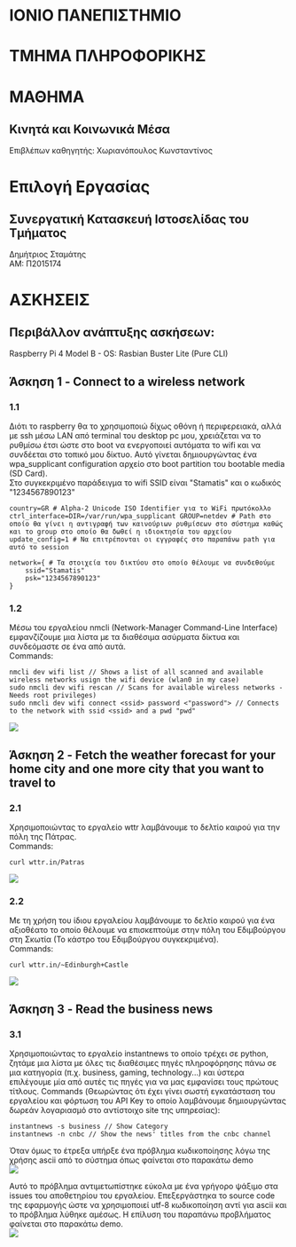 # ΙΟΝΙΟ ΠΑΝΕΠΙΣΤΗΜΙΟ 


# ΤΜΗΜΑ ΠΛΗΡΟΦΟΡΙΚΗΣ 


# ΜΑΘΗΜΑ
## Κινητά και Κοινωνικά Μέσα
 
Επιβλέπων καθηγητής: Χωριανόπουλος Κωνσταντίνος 


# Επιλογή Εργασίας
## Συνεργατική Κατασκευή Ιστοσελίδας του Τμήματος

Δημήτριος Σταμάτης <br>
ΑΜ: Π2015174

# ΑΣΚΗΣΕΙΣ
## Περιβάλλον ανάπτυξης ασκήσεων: 
Raspberry Pi 4 Model B - OS: Rasbian Buster Lite (Pure CLI)
## Άσκηση 1 - Connect to a wireless network
### 1.1
Διότι το raspberry θα το χρησιμοποιώ δίχως οθόνη ή περιφερειακά, αλλά με ssh μέσω LAN από terminal του desktop pc μου, χρειάζεται να το ρυθμίσω έτσι ώστε στο boot να ενεργοποιεί αυτόματα το wifi και να συνδέεται στο τοπικό μου δίκτυο. Αυτό γίνεται δημιουργώντας ένα wpa_supplicant configuration αρχείο στο boot partition του bootable media (SD Card). <br>
Στο συγκεκριμένο παράδειγμα το wifi SSID είναι "Stamatis" και ο κωδικός "1234567890123"
```
country=GR # Alpha-2 Unicode ISO Identifier για το WiFi πρωτόκολλο
ctrl_interface=DIR=/var/run/wpa_supplicant GROUP=netdev # Path στο οποίο θα γίνει η αντιγραφή των καινούριων ρυθμίσεων στο σύστημα καθώς και το group στο οποίο θα δωθεί η ιδιοκτησία του αρχείου
update_config=1 # Να επιτρέπονται οι εγγραφές στο παραπάνω path για αυτό το session

network={ # Τα στοιχεία του δικτύου στο οποίο θέλουμε να συνδεθούμε
    ssid="Stamatis"
    psk="1234567890123"
}
```
### 1.2
Μέσω του εργαλείου nmcli (Network-Manager Command-Line Interface) εμφανζίζουμε μια λίστα με τα διαθέσιμα ασύρματα δίκτυα και συνδεόμαστε σε ένα από αυτά.<br>
Commands:<br>
```
nmcli dev wifi list // Shows a list of all scanned and available wireless networks usign the wifi device (wlan0 in my case)
sudo nmcli dev wifi rescan // Scans for available wireless networks - Needs root privileges)
sudo nmcli dev wifi connect <ssid> password <"password"> // Connects to the network with ssid <ssid> and a pwd "pwd"
```
<a href="https://asciinema.org/a/CmYgSFE25eamKYCX83zzzwqXs" target="_blank"><img src="https://asciinema.org/a/CmYgSFE25eamKYCX83zzzwqXs.svg" /></a><br>
## Άσκηση 2 - Fetch the weather forecast for your home city and one more city that you want to travel to
### 2.1
Χρησιμοποιώντας το εργαλείο wttr λαμβάνουμε το δελτίο καιρού για την πόλη της Πάτρας. <br>
Commands:<br>
```
curl wttr.in/Patras
```
<a href="https://asciinema.org/a/304617" target="_blank"><img src="https://asciinema.org/a/304617.svg" /></a><br>
### 2.2
Με τη χρήση του ίδιου εργαλείου λαμβάνουμε το δελτίο καιρού για ένα αξιοθέατο το οποίο θέλουμε να επισκεπτούμε στην πόλη του Εδιμβούργου στη Σκωτία (Το κάστρο του Εδιμβούργου συγκεκριμένα).<br>
Commands:<br>
```
curl wttr.in/~Edinburgh+Castle
```
<a href="https://asciinema.org/a/aAouqLKpu1J2K1kxiVs8x9DCQ" target="_blank"><img src="https://asciinema.org/a/aAouqLKpu1J2K1kxiVs8x9DCQ.svg" /></a><br>

## Άσκηση 3 - Read the business news
### 3.1
Χρησιμοποιώντας το εργαλείο instantnews το οποίο τρέχει σε python, ζητάμε μια λίστα με όλες τις διαθέσιμες πηγές πληροφόρησης πάνω σε μια κατηγορία (π.χ. business, gaming, technology...) και ύστερα επιλέγουμε μία από αυτές τις πηγές για να μας εμφανίσει τους πρώτους τίτλους.
Commands (Θεωρώντας ότι έχει γίνει σωστή εγκατάσταση του εργαλείου και φόρτωση του API Key το οποίο λαμβάνουμε δημιουργώντας δωρεάν λογαριασμό στο αντίστοιχο site της υπηρεσίας):
```
instantnews -s business // Show Category
instantnews -n cnbc // Show the news' titles from the cnbc channel
```
Όταν όμως το έτρεξα υπήρξε ένα πρόβλημα κωδικοποίησης λόγω της χρήσης ascii από το σύστημα όπως φαίνεται στο παρακάτω demo<br>
<a href="https://asciinema.org/a/PPpdD5ZrJjpaSrenMU154S9qR" target="_blank"><img src="https://asciinema.org/a/PPpdD5ZrJjpaSrenMU154S9qR.svg" /></a><br>

Αυτό το πρόβλημα αντιμετωπίστηκε εύκολα με ένα γρήγορο ψάξιμο στα issues του αποθετηρίου του εργαλείου. Επεξεργάστηκα το source code της εφαρμογής ώστε να χρησιμοποιεί utf-8 κωδικοποίηση αντί για ascii και το πρόβλημα λύθηκε αμέσως. Η επίλυση του παραπάνω προβλήματος φαίνεται στο παρακάτω demo.<br>
<a href="https://asciinema.org/a/4A44y2M8Webhs71mBvbNMilY8" target="_blank"><img src="https://asciinema.org/a/4A44y2M8Webhs71mBvbNMilY8.svg" /></a><br>


